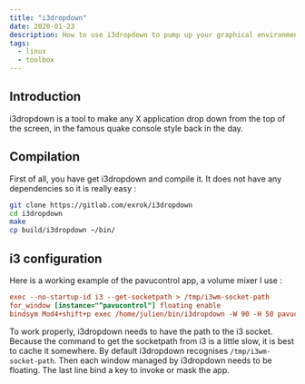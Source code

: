 ```yaml
---
title: "i3dropdown"
date: 2020-01-23
description: How to use i3dropdown to pump up your graphical environment
tags:
  - linux
  - toolbox
---
```


## Introduction

i3dropdown is a tool to make any X application drop down from the top of the screen, in the famous quake console style back in the day.

## Compilation

First of all, you have get i3dropdown and compile it. It does not have any dependencies so it is really easy :
```sh
git clone https://gitlab.com/exrok/i3dropdown
cd i3dropdown
make
cp build/i3dropdown ~/bin/
```

## i3 configuration

Here is a working example of the pavucontrol app, a volume mixer I use :
```cfg
exec --no-startup-id i3 --get-socketpath > /tmp/i3wm-socket-path
for_window [instance="^pavucontrol"] floating enable
bindsym Mod4+shift+p exec /home/julien/bin/i3dropdown -W 90 -H 50 pavucontrol pavucontrol-qt
```

To work properly, i3dropdown needs to have the path to the i3 socket. Because the command to get the socketpath from i3 is a little slow, it is best to cache it somewhere. By default
i3dropdown recognises `/tmp/i3wm-socket-path`. Then each window managed by i3dropdown needs to be floating. The last line bind a key to invoke or mask the app.
